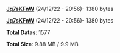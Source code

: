 [**Jq7sKFnW**](/data/Jq7sKFnW.txt) (24/12/22 - 20:56)- 1380 bytes

[**Jq7sKFnW**](/data/Jq7sKFnW.txt) (24/12/22 - 20:56)- 1380 bytes

**Total Datas**: 1577

**Total Size**: 9.88 MB / 9.9 MB